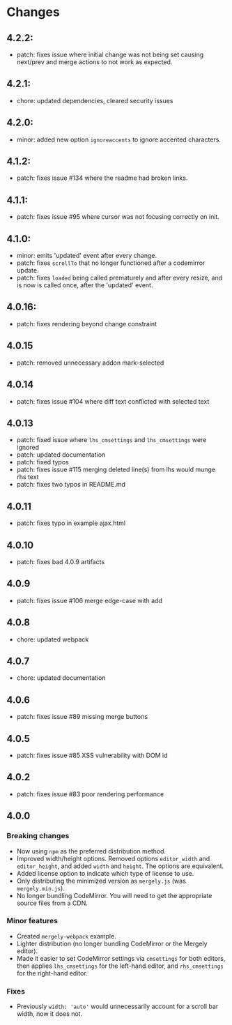 # Changes

## 4.2.2:
* patch: fixes issue where initial change was not being set causing next/prev and merge actions to not work as expected.

## 4.2.1:
* chore: updated dependencies, cleared security issues

## 4.2.0:
* minor: added new option `ignoreaccents` to ignore accented characters.

## 4.1.2:
* patch: fixes issue #134 where the readme had broken links.

## 4.1.1:
* patch: fixes issue #95 where cursor was not focusing correctly on init.

## 4.1.0:
* minor: emits 'updated' event after every change.
* patch: fixes `scrollTo` that no longer functioned after a codemirror update.
* patch: fixes `loaded` being called prematurely and after every resize, and is now is called once, after the 'updated' event.

## 4.0.16:
* patch: fixes rendering beyond change constraint

## 4.0.15
* patch: removed unnecessary addon mark-selected

## 4.0.14
* patch: fixes issue #104 where diff text conflicted with selected text

## 4.0.13
* patch: fixed issue where `lhs_cmsettings` and  `lhs_cmsettings` were ignored
* patch: updated documentation
* patch: fixed typos
* patch: fixes issue #115 merging deleted line(s) from lhs would munge rhs text
* patch: fixes two typos in README.md

## 4.0.11
* patch: fixes typo in example ajax.html

## 4.0.10
* patch: fixes bad 4.0.9 artifacts

## 4.0.9
* patch: fixes issue #106 merge edge-case with add

## 4.0.8
* chore: updated webpack

## 4.0.7
* chore: updated documentation

## 4.0.6

* patch: fixes issue #89 missing merge buttons

## 4.0.5

* patch: fixes issue #85 XSS vulnerability with DOM id

## 4.0.2

* patch: fixes issue #83 poor rendering performance

## 4.0.0

### Breaking changes

* Now using `npm` as the preferred distribution method.
* Improved width/height options.  Removed options `editor_width` and `editor_height`, and added `width` and `height`.  The options are equivalent.
* Added license option to indicate which type of license to use.
* Only distributing the minimized version as `mergely.js` (was `mergely.min.js`).
* No longer bundling CodeMirror.  You will need to get the appropriate source files from a CDN.

### Minor features

* Created `mergely-webpack` example.
* Lighter distribution (no longer bundling CodeMirror or the Mergely editor).
* Made it easier to set CodeMirror settings via `cmsettings` for both editors, then applies `lhs_cmsettings` for the left-hand editor, and `rhs_cmsettings` for the right-hand editor.

### Fixes

* Previously `width: 'auto'` would unnecessarily account for a scroll bar width, now it does not.
